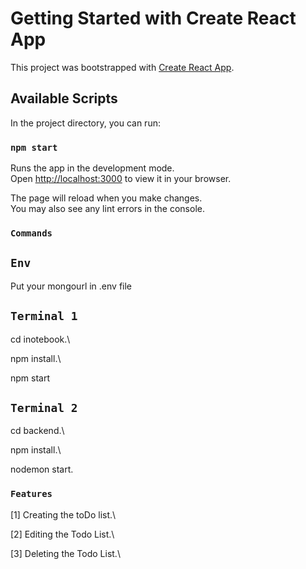 # Getting Started with Create React App

This project was bootstrapped with [Create React App](https://github.com/facebook/create-react-app).

## Available Scripts

In the project directory, you can run:

### `npm start`

Runs the app in the development mode.\
Open [http://localhost:3000](http://localhost:3000) to view it in your browser.

The page will reload when you make changes.\
You may also see any lint errors in the console.

### `Commands`

## `Env`

Put your mongourl in .env file

## `Terminal 1`

cd inotebook.\

npm install.\

npm start

## `Terminal 2`

cd backend.\

npm install.\

nodemon start.

### `Features`

[1] Creating the toDo list.\

[2] Editing the Todo List.\

[3] Deleting the Todo List.\
